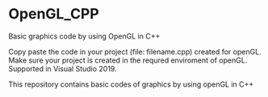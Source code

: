 # OpenGL_CPP
Basic graphics code by using OpenGL in C++

Copy paste the code in your project (file: filename.cpp) created for openGL.
Make sure your project is created in the requred enviroment of openGL.
Supported in Visual Studio 2019.

This repository contains basic codes of graphics by using openGL in C++

